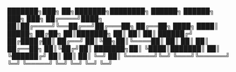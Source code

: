 ███████╗███╗   ██╗███████╗████████╗ ██████╗  ██████╗  ███╗   ███╗
██╔════╝████╗  ██║██╔════╝╚══██╔══╝██╔═══██╗ ██╔══██╗ ████╗ ████║
█████╗  ██╔██╗ ██║███████╗   ██║   ██║   ██║ ██████╔╝ ██╔████╔██║
██╔══╝  ██║╚██╗██║╚════██║   ██║   ██║   ██║ ██╔══██╗ ██║╚██╔╝██║
███████╗██║ ╚████║███████║   ██║   ╚██████╔╝ ██║  ██║ ██║ ╚═╝ ██║
╚══════╝╚═╝  ╚═══╝╚══════╝   ╚═╝    ╚═════╝  ╚═╝  ╚═╝ ╚═╝     ╚═╝



